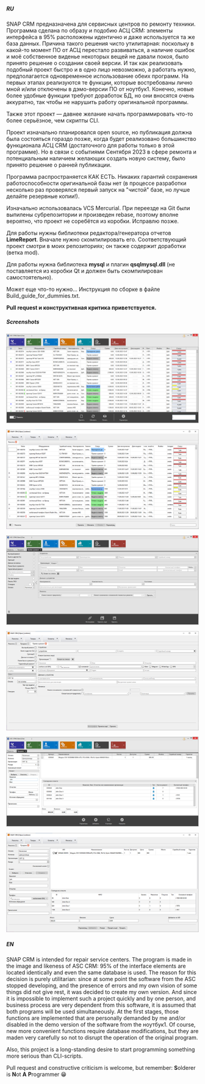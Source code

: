 ##### **RU**

SNAP CRM предназначена для сервисных центров по ремонту 
техники. Программа сделана по образу и подобию АСЦ CRM: элементы 
интерфейса в 95% расположены идентично и даже используется та же база 
данных. Причина такого решения чисто утилитарная: поскольку в какой-то 
момент ПО от АСЦ перестало развиваться, а наличие ошибок и моё 
собственное виденье некоторых вещей не давали покоя, было принято 
решение о создании своей версии. И так как реализовать подобный проект 
быстро и в одно лицо невозможно, а работать нужно, предполагается 
одновременное использование обеих программ. На первых этапах реализуются
 те функции, которые востребованы лично мной и/или отключены в 
дэмо-версии ПО от ноутбук1. Конечно, новые более удобные функции требуют
 доработок БД, но они вносятся очень аккуратно, так чтобы не нарушить 
работу оригинальной программы.

Также этот проект — давнее желание начать программировать что-то более серьёзное, чем скрипты CLI.

Проект изначально планировался open source, но публикация должна была состояться гораздо позже, когда будет реализовано большинство функционала АСЦ CRM (достаточного для работы только в этой программе).
Но в связи с событиями Сентября 2023 в сфере ремонта и потенциальным наличием желающих создать новую систему, было принято решение о ранней публикации.

Программа распространяется КАК ЕСТЬ. Никаких гарантий сохранения работоспособности оригинальной базы нет (в процессе разработки несколько раз проверялся первый запуск на "чистой" базе, но лучше делайте резервные копии!).

Изначально использовалась VCS Mercurial. При переезде на Git были выпилены субрепозитории и произведен rebase, поэтому вполне вероятно, что проект не соребётся из коробки. Исправлю позже.

Для работы нужны библиотеки редактора/генератора отчетов **LimeReport**. Вначале нужно скомпилировать его. Соответствующий проект смотри в моих репозиториях; он также содержит доработки (ветка mod).

Для работы нужна библиотека **mysql** и плагин **qsqlmysql.dll** (не поставляется из коробки Qt и должен быть скомпилирован самостоятельно).

Может еще что-то нужно... Инструкция по сборке в файле Build_guide_for_dummies.txt.

**Pull request и конструктивная критика приветствуется.**

##### **Screenshots**

![](image/asc_repairs.png)

![](image/snap_repairs.png)

![](image/asc_new_rep.png)

![](image/snap_new_rep.png)

![](image/asc_sale.png)

![](image/snap_sale.png)

##### **EN**

SNAP CRM is intended for repair service centers. The 
program is made in the image and likeness of ASC CRM: 95% of the 
interface elements are located identically and even the same database is
 used. The reason for this decision is purely utilitarian: since at some
 point the software from the ASC stopped developing, and the presence of
 errors and my own vision of some things did not give rest, it was 
decided to create my own version. And since it is impossible to 
implement such a project quickly and by one person, and business process
 are very dependent from this software, it is assumed that both programs
 will be used simultaneously. At the first stages, those functions are 
implemented that are personally demanded by me and/or disabled in the 
demo version of the software from the ноутбук1. Of course, new more 
convenient functions require database modifications, but they are maden 
very carefully so not to disrupt the operation of the original program.

Also, this project is a long-standing desire to start programming something more serious than CLI-scripts.

Pull request and constructive criticism is welcome, but remember: **S**olderer is **N**ot **A** **P**rogrammer 😁

